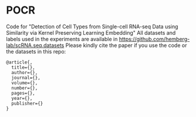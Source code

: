 # POCR
Code for "Detection of Cell Types from Single-cell RNA-seq Data using Similarity via Kernel Preserving Learning Embedding"
All datasets and labels used in the experiments are available in https://github.com/hemberg-lab/scRNA.seq.datasets
Please kindly cite the paper if you use the code or the datasets in this repo:
```
@article{,
  title={},
  author={},
  journal={},
  volume={},
  number={},
  pages={},
  year={},
  publisher={}
}
```
